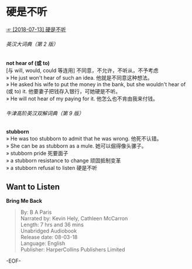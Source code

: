 # 硬是不听  
  
[☞ [2018-07-13] 硬是不听 ](https://mp.weixin.qq.com/s/80LkFmoTBi08Bn-N3KjiOg)      
  
###### 英汉大词典（第 2 版）  
**not hear of (或 to)**  
[与 will, would, could 等连用] 不同意，不允许，不听从，不予考虑  
» He just won't hear of such an idea. 他就是不同意这种想法。  
» He asked his wife to put the money in the bank, but she wouldn't hear of (或 to) it. 他要妻子把钱存入银行，可她硬是不听。  
» He will not hear of my paying for it. 他怎么也不肯由我来付钱。  
  
###### 牛津高阶英汉双解词典（第 9 版）  
**stubborn**  
» He was too stubborn to admit that he was wrong. 他死不认错。  
» She can be as stubborn as a mule. 她可以倔得像头骡子。  
» stubborn pride 死要面子  
» a stubborn resistance to change 顽固抵制变革  
» a stubborn refusal to listen 硬是不听  
  
## Want to Listen  
**Bring Me Back**  
>By: B A Paris  
Narrated by: Kevin Hely, Cathleen McCarron  
Length: 7 hrs and 36 mins  
Unabridged Audiobook  
Release date: 08-03-18  
Language: English  
Publisher: HarperCollins Publishers Limited  
  
-EOF-  
